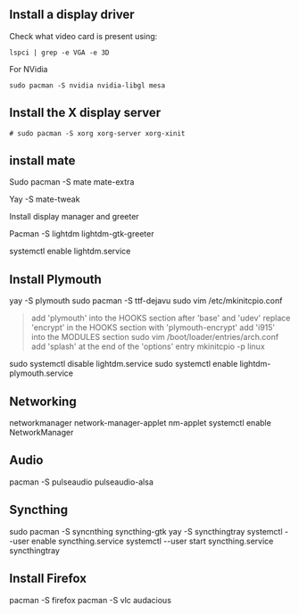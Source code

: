 

## Install a display driver
Check what video card is present using:
```
lspci | grep -e VGA -e 3D
```
For NVidia
```
sudo pacman -S nvidia nvidia-libgl mesa

```


## Install the X display server
```
# sudo pacman -S xorg xorg-server xorg-xinit 
```

## install mate

Sudo pacman -S mate mate-extra

Yay -S mate-tweak


Install display manager and greeter

Pacman -S lightdm lightdm-gtk-greeter

systemctl enable lightdm.service


## Install Plymouth

yay -S plymouth
sudo pacman -S ttf-dejavu
sudo vim /etc/mkinitcpio.conf
> add 'plymouth' into the HOOKS section after 'base' and 'udev'
> replace 'encrypt' in the HOOKS section with 'plymouth-encrypt'
> add 'i915' into the MODULES section
sudo vim /boot/loader/entries/arch.conf
> add 'splash' at the end of the 'options' entry
mkinitcpio -p linux

sudo systemctl disable lightdm.service
sudo systemctl enable lightdm-plymouth.service

## Networking
networkmanager
network-manager-applet
nm-applet
systemctl enable NetworkManager

## Audio
pacman -S pulseaudio pulseaudio-alsa

## Syncthing
sudo pacman -S syncnthing syncthing-gtk
yay -S syncthingtray
systemctl --user enable syncthing.service
systemctl --user start syncthing.service
syncthingtray

## Install Firefox
pacman -S firefox
pacman -S vlc audacious
